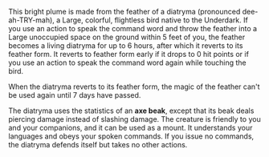 This bright plume is made from the feather of a diatryma (pronounced dee-ah-TRY-mah), a Large, colorful, flightless bird native to the Underdark. If you use an action to speak the command word and throw the feather into a Large unoccupied space on the ground within 5 feet of you, the feather becomes a living diatryma for up to 6 hours, after which it reverts to its feather form. It reverts to feather form early if it drops to 0 hit points or if you use an action to speak the command word again while touching the bird.

When the diatryma reverts to its feather form, the magic of the feather can't be used again until 7 days have passed.

The diatryma uses the statistics of an **axe beak**, except that its beak deals piercing damage instead of slashing damage. The creature is friendly to you and your companions, and it can be used as a mount. It understands your languages and obeys your spoken commands. If you issue no commands, the diatryma defends itself but takes no other actions.
